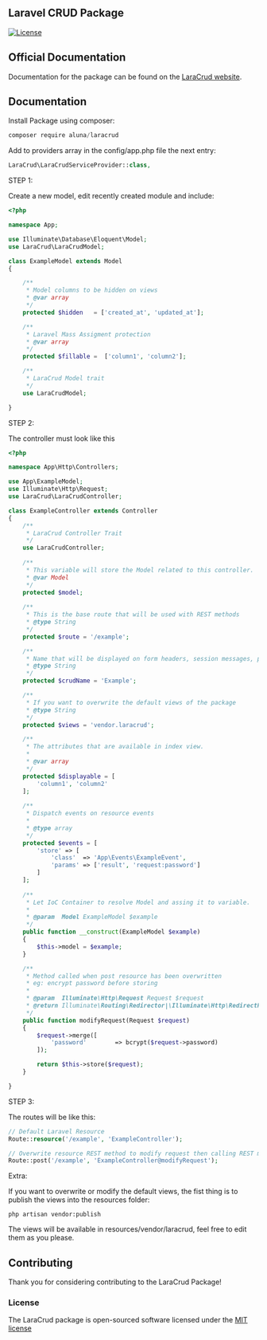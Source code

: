 ## Laravel CRUD Package

[![License](https://poser.pugx.org/laravel/framework/license.svg)](https://packagist.org/packages/laravel/framework)

## Official Documentation

Documentation for the package can be found on the [LaraCrud website](http://laracrud.org/docs).

## Documentation

Install Package using composer:

```javascript
composer require aluna/laracrud
```

Add to providers array in the config/app.php file the next entry:

```php
LaraCrud\LaraCrudServiceProvider::class,
```

STEP 1:

Create a new model, edit recently created module and include:

```php
<?php

namespace App;

use Illuminate\Database\Eloquent\Model;
use LaraCrud\LaraCrudModel;

class ExampleModel extends Model
{

	/**
	 * Model columns to be hidden on views
	 * @var array
	 */
	protected $hidden   = ['created_at', 'updated_at'];

	/**
	 * Laravel Mass Assigment protection
	 * @var array
	 */
	protected $fillable =  ['column1', 'column2'];

	/**
	 * LaraCrud Model trait
	 */
	use LaraCrudModel;

}
```

STEP 2:

The controller must look like this

```php
<?php

namespace App\Http\Controllers;

use App\ExampleModel;
use Illuminate\Http\Request;
use LaraCrud\LaraCrudController;

class ExampleController extends Controller
{
	/**
	 * LaraCrud Controller Trait
	 */
	use LaraCrudController;
	
	/**
	 * This variable will store the Model related to this controller.
	 * @var Model
	 */
	protected $model;
	
	/**
	 * This is the base route that will be used with REST methods
	 * @type String
	 */
	protected $route = '/example';

	/**
	 * Name that will be displayed on form headers, session messages, pop up messages, etc.
	 * @type String
	 */
	protected $crudName = 'Example';

	/**
	 * If you want to overwrite the default views of the package
	 * @type String
	 */
	protected $views = 'vendor.laracrud';

	/**
     * The attributes that are available in index view.
     *
     * @var array
     */
    protected $displayable = [
        'column1', 'column2'
    ];
		
	/**
	 * Dispatch events on resource events
	 *
	 * @type array
	 */
    protected $events = [
    	'store' => [
			'class'  => 'App\Events\ExampleEvent',
			'params' => ['result', 'request:password']
    	]
    ];
	
	/**
	 * Let IoC Container to resolve Model and assing it to variable.
	 *
	 * @param  Model ExampleModel $example
	 */
	public function __construct(ExampleModel $example)
	{
		$this->model = $example;
	}

	/**
	 * Method called when post resource has been overwritten
	 * eg: encrypt password before storing
	 *
	 * @param  Illuminate\Http\Request Request $request
	 * @return Illuminate\Routing\Redirector|\Illuminate\Http\RedirectResponse
	 */
	public function modifyRequest(Request $request)
    {
    	$request->merge([
			'password'        => bcrypt($request->password)
    	]);

        return $this->store($request);
    }

}
```

STEP 3:

The routes will be like this:

```php
// Default Laravel Resource
Route::resource('/example', 'ExampleController');

// Overwrite resource REST method to modify request then calling REST method
Route::post('/example', 'ExampleController@modifyRequest');
```

Extra:

If you want to overwrite or modify the default views, the fist thing is to publish the views into the resources folder:

```shell
php artisan vendor:publish
```

The views will be available in resources/vendor/laracrud, feel free to edit them as you please.

## Contributing

Thank you for considering contributing to the LaraCrud Package!

### License

The LaraCrud package is open-sourced software licensed under the [MIT license](http://opensource.org/licenses/MIT)
